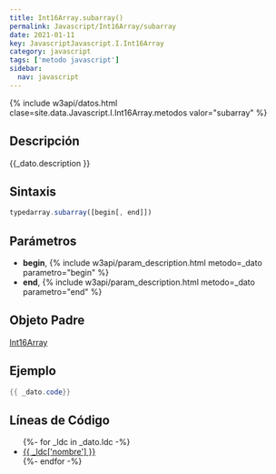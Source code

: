 ```yaml
---
title: Int16Array.subarray()
permalink: Javascript/Int16Array/subarray
date: 2021-01-11
key: JavascriptJavascript.I.Int16Array
category: javascript
tags: ['metodo javascript']
sidebar: 
  nav: javascript
---
```


{% include w3api/datos.html clase=site.data.Javascript.I.Int16Array.metodos valor="subarray" %}

## Descripción
{{_dato.description }}

## Sintaxis
~~~javascript
typedarray.subarray([begin[, end]])
~~~

## Parámetros
* **begin**,  {% include w3api/param_description.html metodo=_dato parametro="begin" %}
* **end**,  {% include w3api/param_description.html metodo=_dato parametro="end" %}

## Objeto Padre
[Int16Array](/Javascript/Int16Array/)

## Ejemplo
~~~java
{{ _dato.code}}
~~~

## Líneas de Código
<ul>
{%- for _ldc in _dato.ldc -%}
   <li>
       <a href="{{_ldc['url'] }}">{{ _ldc['nombre'] }}</a>
   </li>
{%- endfor -%}
</ul>
